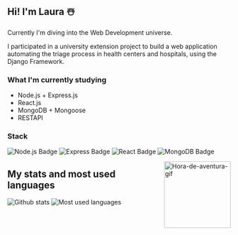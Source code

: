 ## Hi! I'm Laura ☃️

Currently I'm diving into the Web Development universe.

I participated in a university extension project to build a web application automating the triage process in health centers and hospitals, using the Django Framework.

### What I'm currently studying

- Node.js + Express.js
- React.js
- MongoDB + Mongoose
- RESTAPI

### Stack

![Node.js Badge](https://img.shields.io/badge/Node.js-393?logo=nodedotjs&logoColor=fff&style=for-the-badge)
![Express Badge](https://img.shields.io/badge/Express-000?logo=express&logoColor=fff&style=for-the-badge)
![React Badge](https://img.shields.io/badge/React-61DAFB?logo=react&logoColor=000&style=for-the-badge)
![MongoDB Badge](https://img.shields.io/badge/MongoDB-47A248?logo=mongodb&logoColor=fff&style=for-the-badge)

<img align="right" alt="Hora-de-aventura-gif" height="150" width="150" src="https://i.gifer.com/origin/13/1304437320c45941d4b4ca3995f24a1a_w200.gif">

## My stats and most used languages

<img src="https://github-readme-stats.vercel.app/api?username=lauravivan&show_icons=true&theme=ambient_gradient&include_all_commits=true&count_private=true" alt="Github stats">
<img src="https://github-readme-stats.vercel.app/api/top-langs/?username=lauravivan&layout=compact&langs_count=7&theme=moltack" alt="Most used languages">
